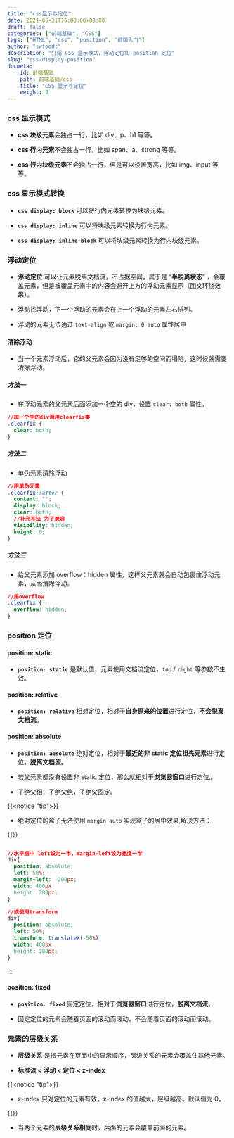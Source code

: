 ```yaml
---
title: "css显示与定位"
date: 2021-05-31T15:00:00+08:00
draft: false
categories: ["前端基础", "CSS"]
tags: ["HTML", "css", "position", "前端入门"]
author: "swfoodt"
description: "介绍 CSS 显示模式、浮动定位和 position 定位"
slug: "css-display-position"
docmeta:
    id: 前端基础
    path: 前端基础/css
    title: "CSS 显示与定位"
    weight: 3
---
```


### css 显示模式

<!-- #### css 块级元素 -->

- **css 块级元素**会独占一行，比如 div、p、h1 等等。

<!-- #### css 行内元素 -->

- **css 行内元素**不会独占一行，比如 span、a、strong 等等。

<!-- #### css 行内块级元素 -->

- **css 行内块级元素**不会独占一行，但是可以设置宽高，比如 img、input 等等。

<!--more-->

### css 显示模式转换

<!-- #### css display: block -->

- **`css display: block`** 可以将行内元素转换为块级元素。

<!-- #### css display: inline -->

- **`css display: inline`** 可以将块级元素转换为行内元素。

<!-- #### css display: inline-block -->

- **`css display: inline-block`** 可以将块级元素转换为行内块级元素。

### 浮动定位

- **浮动定位** 可以让元素脱离文档流，不占据空间。属于是 “**半脱离状态**” ，会覆盖元素，但是被覆盖元素中的内容会避开上方的浮动元素显示（图文环绕效果）。

- 浮动找浮动，下一个浮动的元素会在上一个浮动的元素左右排列。

- 浮动的元素无法通过 `text-align` 或 `margin: 0 auto` 属性居中

#### 清除浮动

- 当一个元素浮动后，它的父元素会因为没有足够的空间而塌陷，这时候就需要清除浮动。

##### 方法一

- 在浮动元素的父元素后面添加一个空的 div，设置 `clear: both` 属性。

```css
//加一个空的div调用clearfix类
.clearfix {
  clear: both;
}
```

##### 方法二

- 单伪元素清除浮动

```css
//用单伪元素
.clearfix::after {
  content: "";
  display: block;
  clear: both;
  //补充写法 为了兼容
  visibility: hidden;
  height: 0;
}
```

##### 方法三

- 给父元素添加 overflow：hidden 属性，这样父元素就会自动包裹住浮动元素，从而清除浮动。

```css
//用overflow
.clearfix {
  overflow: hidden;
}
```

### position 定位

#### position: static

- **`position: static`** 是默认值，元素使用文档流定位，`top` / `right` 等参数不生效。

#### position: relative

- **`position: relative`** 相对定位，相对于**自身原来的位置**进行定位，**不会脱离文档流**。

#### position: absolute

- **`position: absolute`** 绝对定位，相对于**最近的非 static 定位祖先元素**进行定位，**脱离文档流**。

- 若父元素都没有设置非 static 定位，那么就相对于**浏览器窗口**进行定位。

- 子绝父相，子绝父绝，子绝父固定。

{{<notice "tip">}}

- 绝对定位的盒子无法使用 `margin auto` 实现盒子的居中效果,解决方法：

{{</notice>}}

```css

//水平居中 left设为一半，margin-left设为宽度一半
div{
  position: absolute;
  left: 50%;
  margin-left: -200px;
  width: 400px
  height: 200px;
}

//或使用transform
div{
  position: absolute;
  left: 50%;
  transform: translateX(-50%);
  width: 400px
  height: 200px;
}

```

:::

#### position: fixed

- **`position: fixed`** 固定定位，相对于**浏览器窗口**进行定位，**脱离文档流**。

- 固定定位的元素会随着页面的滚动而滚动，不会随着页面的滚动而滚动。

### 元素的层级关系

- **层级关系** 是指元素在页面中的显示顺序，层级关系的元素会覆盖住其他元素。

- **标准流 < 浮动 < 定位 < z-index**

{{<notice "tip">}}

- z-index 只对定位的元素有效，z-index 的值越大，层级越高。默认值为 0。

{{</notice>}}

- 当两个元素的**层级关系相同**时，后面的元素会覆盖前面的元素。

